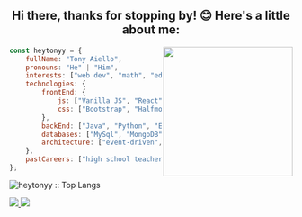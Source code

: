 <h2 align="center">Hi there, thanks for stopping by! 😊  Here's a little about me:</h2>

<img align='right' src="https://raw.githubusercontent.com/heytonyy/images/main/octocat-1672874301774.png" width="230">

```javascript
const heytonyy = {
    fullName: "Tony Aiello",
    pronouns: "He" | "Him",
    interests: ["web dev", "math", "education", "cryptography", "fantasy", "games", "music"],
    technologies: {
        frontEnd: {
            js: ["Vanilla JS", "React"],
            css: ["Bootstrap", "Halfmoon", "Material UI"]
        },
        backEnd: ["Java", "Python", "Express"],
        databases: ["MySql", "MongoDB"],
        architecture: ["event-driven", "single page applications"],
    },
    pastCareers: ["high school teacher", "library technician"]
};
```

<!-- ![heytonyy's github stats](https://github-readme-stats.vercel.app/api?username=heytonyy&hide=contribs,prs&count_private=true&show_icons=true) -->
<img src="https://github-readme-stats.vercel.app/api/top-langs/?username=heytonyy&langs_count=10&theme=tokyonight&layout=compact" alt="heytonyy :: Top Langs" /></p> 

<a href="https://github.com/heytonyy">
  <img src="https://img.shields.io/github/followers/heytonyy">
</a>
<a href="https://github.com/heytonyy">
   <img src="https://komarev.com/ghpvc/?username=heytonyy">
</a>
